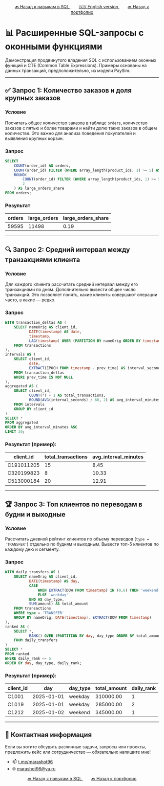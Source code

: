 <div align="center"> 
       <a href="https://github.com/marashot96/portfolio/blob/main/SQL/Navigation.md">🔙 Назад к навыкам в SQL </a> &nbsp;&nbsp;&nbsp;&nbsp;&nbsp;&nbsp;
       <a href="https://github.com/marashot96/portfolio"> 🇬🇧 English version </a> &nbsp;&nbsp;&nbsp;&nbsp;&nbsp;&nbsp;
       <a href="https://github.com/marashot96/portfolio/blob/main/README.md#-реализованные-проекты">🔙 Назад к портфолио </a>  
</div> 

# 📊 Расширенные SQL-запросы с оконными функциями

Демонстрация продвинутого владения SQL с использованием оконных функций и CTE (Common Table Expressions). Примеры основаны на данных транзакций, предположительно, из модели PaySim.

---

## ✅ Запрос 1: Количество заказов и доля крупных заказов

### **Условие**  
Посчитать общее количество заказов в таблице `orders`, количество заказов с пятью и более товарами и найти долю таких заказов в общем количестве. Это важно для анализа поведения покупателей и выявления крупных корзин.

### **Запрос**
```sql
SELECT 
    COUNT(order_id) AS orders,
    COUNT(order_id) FILTER (WHERE array_length(product_ids, 1) >= 5) AS large_orders,
    ROUND(
        COUNT(order_id) FILTER (WHERE array_length(product_ids, 1) >= 5)::DECIMAL / COUNT(order_id), 
        2
    ) AS large_orders_share
FROM orders;
```

### **Результат**
| orders | large_orders | large_orders_share |
|--------|--------------|--------------------|
| 59595  | 11498        | 0.19               |

---

## 🔍 Запрос 2: Средний интервал между транзакциями клиента

### **Условие**  
Для каждого клиента рассчитать средний интервал между его транзакциями по дням. Дополнительно вывести общее число транзакций. Это позволяет понять, какие клиенты совершают операции часто, а какие — редко.

### **Запрос**
```sql
WITH transaction_deltas AS (
    SELECT nameOrig AS client_id,
           DATE(timestamp) AS date,
           timestamp,
           LAG(timestamp) OVER (PARTITION BY nameOrig ORDER BY timestamp) AS prev_time
    FROM transactions
),
intervals AS (
    SELECT client_id,
           date,
           EXTRACT(EPOCH FROM timestamp - prev_time) AS interval_seconds
    FROM transaction_deltas
    WHERE prev_time IS NOT NULL
),
aggregated AS (
    SELECT client_id,
           COUNT(*) + 1 AS total_transactions,
           ROUND(AVG(interval_seconds) / 60, 2) AS avg_interval_minutes
    FROM intervals
    GROUP BY client_id
)
SELECT *
FROM aggregated
ORDER BY avg_interval_minutes ASC
LIMIT 20;
```

### **Результат** (пример):

| client_id   | total_transactions | avg_interval_minutes |
|-------------|--------------------|-----------------------|
| C191011205  | 15                 | 8.45                  |
| C320199823  | 8                  | 10.33                 |
| C513000184  | 20                 | 12.91                 |

---

## 🏆 Запрос 3: Топ клиентов по переводам в будни и выходные

### **Условие**  
Рассчитать дневной рейтинг клиентов по объему переводов (`type = 'TRANSFER'`) отдельно по будням и выходным. Вывести топ-5 клиентов по каждому дню и сегменту.

### **Запрос**
```sql
WITH daily_transfers AS (
    SELECT nameOrig AS client_id,
           DATE(timestamp) AS day,
           CASE 
               WHEN EXTRACT(DOW FROM timestamp) IN (0,6) THEN 'weekend' 
               ELSE 'weekday' 
           END AS day_type,
           SUM(amount) AS total_amount
    FROM transactions
    WHERE type = 'TRANSFER'
    GROUP BY nameOrig, DATE(timestamp), EXTRACT(DOW FROM timestamp)
),
ranked AS (
    SELECT *,
           RANK() OVER (PARTITION BY day, day_type ORDER BY total_amount DESC) AS daily_rank
    FROM daily_transfers
)
SELECT *
FROM ranked
WHERE daily_rank <= 5
ORDER BY day, day_type, daily_rank;
```

### **Результат** (пример):

| client_id   | day        | day_type | total_amount | daily_rank |
|-------------|------------|----------|--------------|-------------|
| C1001       | 2025-01-01 | weekday  | 310000.00    | 1           |
| C1019       | 2025-01-01 | weekday  | 285000.00    | 2           |
| C1212       | 2025-01-02 | weekend  | 345000.00    | 1           |

---

## 💼 Контактная информация
Если вы хотите обсудить различные задачи, запросы или проекты, предложить кейс или сотрудничество — обязательно напишите мне!

- 📫 [t.me/marashot96](https://t.me/marashot96)
- 🌐 [marashot96@ya.ru](mailto:marashot96@ya.ru)


<div align="center"> 
       <a href="https://github.com/marashot96/portfolio/blob/main/SQL/Navigation.md">🔙 Назад к навыкам в SQL </a> &nbsp;&nbsp;&nbsp;&nbsp;&nbsp;&nbsp;
       <a href="https://github.com/marashot96/portfolio/blob/main/README.md#-реализованные-проекты">🔙 Назад к портфолио </a>  
</div> 
